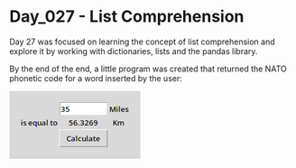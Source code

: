 # Day_027 - List Comprehension

Day 27 was focused on learning the concept of list comprehension and explore it by working with dictionaries, lists and the pandas library.

By the end of the end, a little program was created that returned the NATO phonetic code for a word inserted by the user:

![Preview](./assets/preview.png)